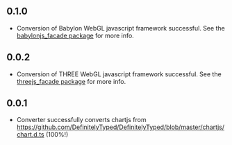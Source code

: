 ## 0.1.0

- Conversion of Babylon WebGL javascript framework successful. See the [babylonjs_facade package](https://github.com/blockforest/babylonjs-dart-facade) for more info.

## 0.0.2

- Conversion of THREE WebGL javascript framework successful. See the [threejs_facade package](https://github.com/blockforest/threejs-dart-facade) for more info.

## 0.0.1

- Converter successfully converts chartjs from https://github.com/DefinitelyTyped/DefinitelyTyped/blob/master/chartjs/chart.d.ts (100%!)

